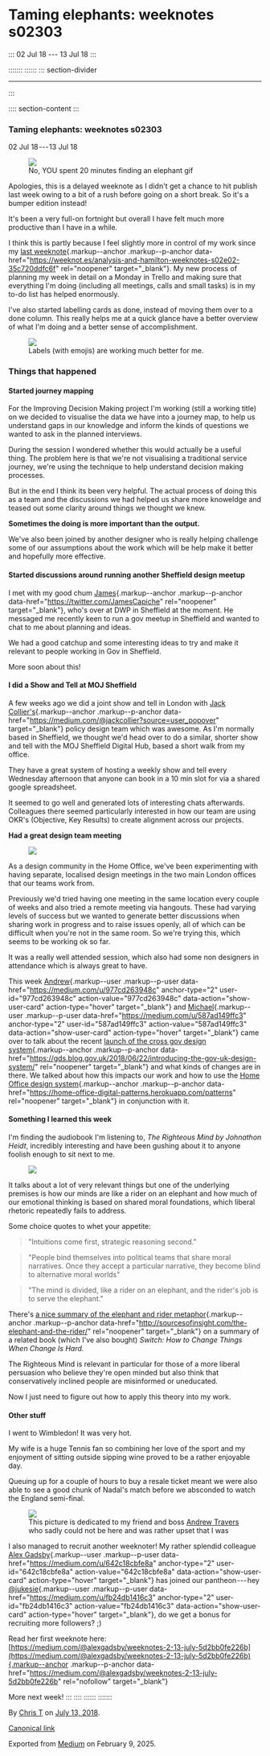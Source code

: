 <div>

# Taming elephants: weeknotes s02303 

</div>

::: 
02 Jul 18 --- 13 Jul 18
:::

::::::: 
:::::: 
::: section-divider

------------------------------------------------------------------------
:::

:::: section-content
::: 
### Taming elephants: weeknotes s02303 

02 Jul 18 --- 13 Jul 18

<figure id="77ea" class="graf graf--figure graf-after--p">
<img
src="https://cdn-images-1.medium.com/max/800/1*5cUWNgmfpEO1kFgpzxd0kA.gif"
class="graf-image" data-image-id="1*5cUWNgmfpEO1kFgpzxd0kA.gif"
data-width="362" data-height="360" data-is-featured="true" />
<figcaption>No, YOU spent 20 minutes finding an
elephant gif</figcaption>
</figure>

Apologies, this is a delayed weeknote as I didn't get a chance to hit
publish last week owing to a bit of a rush before going on a short
break. So it's a bumper edition instead!

It's been a very full-on fortnight but overall I have felt much more
productive than I have in a while.

I think this is partly because I feel slightly more in control of my
work since my [last
weeknote](https://weeknot.es/analysis-and-hamilton-weeknotes-s02e02-35c720ddfc6f){.markup--anchor
.markup--p-anchor
data-href="https://weeknot.es/analysis-and-hamilton-weeknotes-s02e02-35c720ddfc6f"
rel="noopener" target="_blank"}. My new process of planning my week in
detail on a Monday in Trello and making sure that everything I'm doing
(including all meetings, calls and small tasks) is in my to-do list has
helped enormously.

I've also started labelling cards as done, instead of moving them over
to a done column. This really helps me at a quick glance have a better
overview of what I'm doing and a better sense of accomplishment.

<figure id="8117" class="graf graf--figure graf-after--p">
<img
src="https://cdn-images-1.medium.com/max/800/1*8X168qnOj9yepChkZ0p63Q.png"
class="graf-image" data-image-id="1*8X168qnOj9yepChkZ0p63Q.png"
data-width="1074" data-height="797" />
<figcaption>Labels (with emojis) are working much better
for me.</figcaption>
</figure>

### **Things that happened** 

#### **Started journey mapping** 

For the Improving Decision Making project I'm working (still a working
title) on we decided to visualise the data we have into a journey map,
to help us understand gaps in our knowledge and inform the kinds of
questions we wanted to ask in the planned interviews.

During the session I wondered whether this would actually be a useful
thing. The problem here is that we're not visualising a traditional
service journey, we're using the technique to help understand decision
making processes.

But in the end I think its been very helpful. The actual process of
doing this as a team and the discussions we had helped us share more
knoweldge and teased out some clarity around things we thought we knew.

**Sometimes the doing is more important than the output.**

We've also been joined by another designer who is really helping
challenge some of our assumptions about the work which will be help make
it better and hopefully more effective.

#### **Started discussions around running another Sheffield design meetup** 

I met with my good chum
[James](https://twitter.com/JamesCapiche){.markup--anchor
.markup--p-anchor data-href="https://twitter.com/JamesCapiche"
rel="noopener" target="_blank"}, who's over at DWP in Sheffield at the
moment. He messaged me recently keen to run a gov meetup in Sheffield
and wanted to chat to me about planning and ideas.

We had a good catchup and some interesting ideas to try and make it
relevant to people working in Gov in Sheffield.

More soon about this!

#### **I did a Show and Tell at MOJ Sheffield** 

A few weeks ago we did a joint show and tell in London with [Jack
Collier's](https://medium.com/@jackcollier?source=user_popover){.markup--anchor
.markup--p-anchor
data-href="https://medium.com/@jackcollier?source=user_popover"
target="_blank"} policy design team which was awesome. As I'm normally
based in Sheffield, we thought we'd head over to do a similar, shorter
show and tell with the MOJ Sheffield Digital Hub, based a short walk
from my office.

They have a great system of hosting a weekly show and tell every
Wednesday afternoon that anyone can book in a 10 min slot for via a
shared google spreadsheet.

It seemed to go well and generated lots of interesting chats afterwards.
Colleagues there seemed particularly interested in how our team are
using OKR's (Objective, Key Results) to create alignment across our
projects.

**Had a great design team meeting**

<figure id="701e" class="graf graf--figure graf-after--p">
<img
src="https://cdn-images-1.medium.com/max/800/1*pSHlbInyNMUX-arwoAhCsA.jpeg"
class="graf-image" data-image-id="1*pSHlbInyNMUX-arwoAhCsA.jpeg"
data-width="4032" data-height="3024" />
</figure>

As a design community in the Home Office, we've been experimenting with
having separate, localised design meetings in the two main London
offices that our teams work from.

Previously we'd tried having one meeting in the same location every
couple of weeks and also tried a remote meeting via hangouts. These had
varying levels of success but we wanted to generate better discussions
when sharing work in progress and to raise issues openly, all of which
can be difficult when you're not in the same room. So we're trying this,
which seems to be working ok so far.

It was a really well attended session, which also had some non designers
in attendance which is always great to have.

This week [Andrew](https://medium.com/u/977cd263948c){.markup--user
.markup--p-user data-href="https://medium.com/u/977cd263948c"
anchor-type="2" user-id="977cd263948c" action-value="977cd263948c"
data-action="show-user-card" action-type="hover" target="_blank"} and
[Michael](https://medium.com/u/587ad149ffc3){.markup--user
.markup--p-user data-href="https://medium.com/u/587ad149ffc3"
anchor-type="2" user-id="587ad149ffc3" action-value="587ad149ffc3"
data-action="show-user-card" action-type="hover" target="_blank"} came
over to talk about the recent [launch of the cross gov design
system](https://gds.blog.gov.uk/2018/06/22/introducing-the-gov-uk-design-system/){.markup--anchor
.markup--p-anchor
data-href="https://gds.blog.gov.uk/2018/06/22/introducing-the-gov-uk-design-system/"
rel="noopener" target="_blank"} and what kinds of changes are in there.
We talked about how this impacts our work and how to use the [Home
Office design
system](https://home-office-digital-patterns.herokuapp.com/patterns){.markup--anchor
.markup--p-anchor
data-href="https://home-office-digital-patterns.herokuapp.com/patterns"
rel="noopener" target="_blank"} in conjunction with it.

#### Something I learned this week 

I'm finding the audiobook I'm listening to, *The Righteous Mind by
Johnathon Heidt*, incredibly interesting and have been gushing about it
to anyone foolish enough to sit next to me.

<figure id="f639" class="graf graf--figure graf-after--p">
<img
src="https://cdn-images-1.medium.com/max/800/0*e1nd_z-4k-zGrB2w.jpg"
class="graf-image" data-image-id="0*e1nd_z-4k-zGrB2w.jpg"
data-width="325" data-height="500" />
</figure>

It talks about a lot of very relevant things but one of the underlying
premises is how our minds are like a rider on an elephant and how much
of our emotional thinking is based on shared moral foundations, which
liberal rhetoric repeatedly fails to address.

Some choice quotes to whet your appetite:

> "Intuitions come first, strategic reasoning second."

> "People bind themselves into political teams that share moral
> narratives. Once they accept a particular narrative, they become blind
> to alternative moral worlds"

> "The mind is divided, like a rider on an elephant, and the rider's job
> is to serve the elephant."

There's [a nice summary of the elephant and rider
metaphor](http://sourcesofinsight.com/the-elephant-and-the-rider/){.markup--anchor
.markup--p-anchor
data-href="http://sourcesofinsight.com/the-elephant-and-the-rider/"
rel="noopener" target="_blank"} on a summary of a related book (which
I've also bought) *Switch: How to Change Things When Change Is Hard.*

The Righteous Mind is relevant in particular for those of a more liberal
persuasion who believe they're open minded but also think that
conservatively inclined people are misinformed or uneducated.

Now I just need to figure out how to apply this theory into my work.

#### Other stuff 

I went to Wimbledon! It was very hot.

My wife is a huge Tennis fan so combining her love of the sport and my
enjoyment of sitting outside sipping wine proved to be a rather
enjoyable day.

Queuing up for a couple of hours to buy a resale ticket meant we were
also able to see a good chunk of Nadal's match before we absconded to
watch the England semi-final.

<figure id="6b90" class="graf graf--figure graf-after--p">
<img
src="https://cdn-images-1.medium.com/max/800/1*VZJQ1diCGN1fANezsTFbFg.jpeg"
class="graf-image" data-image-id="1*VZJQ1diCGN1fANezsTFbFg.jpeg"
data-width="4032" data-height="3024" />
<figcaption>This picture is dedicated to my friend and boss <a
href="https://medium.com/u/977cd263948c"
class="markup--user markup--figure-user"
data-href="https://medium.com/u/977cd263948c" data-anchor-type="2"
data-user-id="977cd263948c" data-action-value="977cd263948c"
data-action="show-user-card" data-action-type="hover"
target="_blank">Andrew Travers</a> who sadly could not be here and was
rather upset that I was</figcaption>
</figure>

I also managed to recruit another weeknoter! My rather splendid
colleague [Alex Gadsby](https://medium.com/u/642c18cbfe8a){.markup--user
.markup--p-user data-href="https://medium.com/u/642c18cbfe8a"
anchor-type="2" user-id="642c18cbfe8a" action-value="642c18cbfe8a"
data-action="show-user-card" action-type="hover" target="_blank"} has
joined our pantheon --- hey
[\@jukesie](https://medium.com/u/fb24db1416c3){.markup--user
.markup--p-user data-href="https://medium.com/u/fb24db1416c3"
anchor-type="2" user-id="fb24db1416c3" action-value="fb24db1416c3"
data-action="show-user-card" action-type="hover" target="_blank"}, do we
get a bonus for recruiting more followers? ;)

Read her first weeknote here:
[https://medium.com/@alexgadsby/weeknotes-2-13-july-5d2bb0fe226b](https://medium.com/@alexgadsby/weeknotes-2-13-july-5d2bb0fe226b){.markup--anchor
.markup--p-anchor
data-href="https://medium.com/@alexgadsby/weeknotes-2-13-july-5d2bb0fe226b"
rel="nofollow" target="_blank"}

More next week!
:::
::::
::::::
:::::::

By [Chris T](https://medium.com/@ctdesign) on [July
13, 2018](https://medium.com/p/1d8a060eb720).

[Canonical
link](https://medium.com/@ctdesign/taming-elephants-weeknotes-s02303-1d8a060eb720)

Exported from [Medium](https://medium.com) on February 9, 2025.
